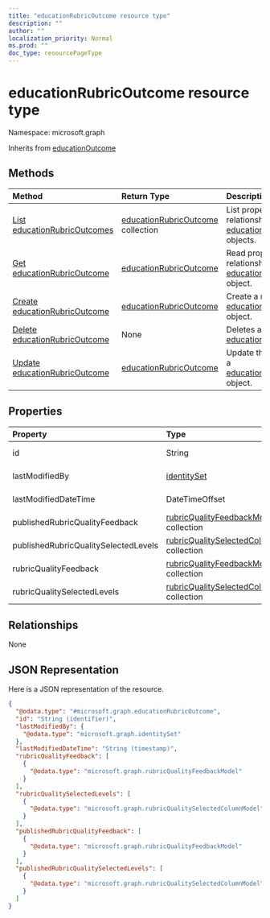 ```yaml
---
title: "educationRubricOutcome resource type"
description: ""
author: ""
localization_priority: Normal
ms.prod: ""
doc_type: resourcePageType
---
```


# educationRubricOutcome resource type


Namespace: microsoft.graph




Inherits from [educationOutcome](../resources/educationoutcome.md)

## Methods
|Method|Return Type|Description|
|:---|:---|:---|
|[List educationRubricOutcomes](../api/educationrubricoutcome-list.md)|[educationRubricOutcome](../resources/educationrubricoutcome.md) collection|List properties and relationships of the [educationRubricOutcome](../resources/educationrubricoutcome.md) objects.|
|[Get educationRubricOutcome](../api/educationrubricoutcome-get.md)|[educationRubricOutcome](../resources/educationrubricoutcome.md)|Read properties and relationships of the [educationRubricOutcome](../resources/educationrubricoutcome.md) object.|
|[Create educationRubricOutcome](../api/educationrubricoutcome-create.md)|[educationRubricOutcome](../resources/educationrubricoutcome.md)|Create a new [educationRubricOutcome](../resources/educationrubricoutcome.md) object.|
|[Delete educationRubricOutcome](../api/educationrubricoutcome-delete.md)|None|Deletes a [educationRubricOutcome](../resources/educationrubricoutcome.md).|
|[Update educationRubricOutcome](../api/educationrubricoutcome-update.md)|[educationRubricOutcome](../resources/educationrubricoutcome.md)|Update the properties of a [educationRubricOutcome](../resources/educationrubricoutcome.md) object.|

## Properties
|Property|Type|Description|
|:---|:---|:---|
|id|String| Inherited from [entity](../resources/entity.md)|
|lastModifiedBy|[identitySet](../resources/identityset.md)| Inherited from [educationOutcome](../resources/educationoutcome.md)|
|lastModifiedDateTime|DateTimeOffset| Inherited from [educationOutcome](../resources/educationoutcome.md)|
|publishedRubricQualityFeedback|[rubricQualityFeedbackModel](../resources/rubricqualityfeedbackmodel.md) collection||
|publishedRubricQualitySelectedLevels|[rubricQualitySelectedColumnModel](../resources/rubricqualityselectedcolumnmodel.md) collection||
|rubricQualityFeedback|[rubricQualityFeedbackModel](../resources/rubricqualityfeedbackmodel.md) collection||
|rubricQualitySelectedLevels|[rubricQualitySelectedColumnModel](../resources/rubricqualityselectedcolumnmodel.md) collection||

## Relationships
None

## JSON Representation
Here is a JSON representation of the resource.
<!-- {
  "blockType": "resource",
  "keyProperty": "id",
  "@odata.type": "microsoft.graph.educationRubricOutcome",
  "baseType": "microsoft.graph.educationOutcome",
  "openType": false
}
-->
``` json
{
  "@odata.type": "#microsoft.graph.educationRubricOutcome",
  "id": "String (identifier)",
  "lastModifiedBy": {
    "@odata.type": "microsoft.graph.identitySet"
  },
  "lastModifiedDateTime": "String (timestamp)",
  "rubricQualityFeedback": [
    {
      "@odata.type": "microsoft.graph.rubricQualityFeedbackModel"
    }
  ],
  "rubricQualitySelectedLevels": [
    {
      "@odata.type": "microsoft.graph.rubricQualitySelectedColumnModel"
    }
  ],
  "publishedRubricQualityFeedback": [
    {
      "@odata.type": "microsoft.graph.rubricQualityFeedbackModel"
    }
  ],
  "publishedRubricQualitySelectedLevels": [
    {
      "@odata.type": "microsoft.graph.rubricQualitySelectedColumnModel"
    }
  ]
}
```

